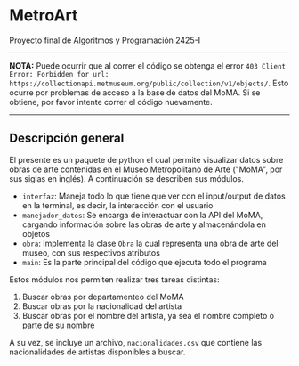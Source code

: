 # MetroArt
Proyecto final de Algoritmos y Programación 2425-I

---
**NOTA:** Puede ocurrir que al correr el código se obtenga el error `403 Client Error: Forbidden for url: https://collectionapi.metmuseum.org/public/collection/v1/objects/`.
Esto ocurre por problemas de acceso a la base de datos del MoMA. Si se obtiene, por favor intente correr el código nuevamente.

---
## Descripción general
El presente es un paquete de python el cual permite visualizar datos sobre obras de arte
contenidas en el Museo Metropolitano de Arte ("MoMA", por sus siglas en inglés). A continuación se describen sus módulos.

- `interfaz`: Maneja todo lo que tiene que ver con el input/output de datos en la terminal, es decir, la interacción con el usuario
- `manejador_datos`: Se encarga de interactuar con la API del MoMA, cargando información sobre las obras de arte y almacenándola en objetos
- `obra`: Implementa la clase `Obra` la cual representa una obra de arte del museo, con sus respectivos atributos
- `main`: Es la parte principal del código que ejecuta todo el programa

Estos módulos nos permiten realizar tres tareas distintas:
1. Buscar obras por departamenteo del MoMA
2. Buscar obras por la nacionalidad del artista
3. Buscar obras por el nombre del artista, ya sea el nombre completo o parte de su nombre

A su vez, se incluye un archivo, `nacionalidades.csv` que contiene las nacionalidades de artistas disponibles a buscar.

